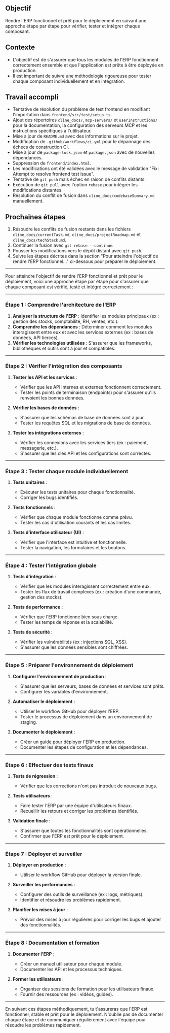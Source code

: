 ## Objectif

Rendre l'ERP fonctionnel et prêt pour le déploiement en suivant une approche étape par étape pour vérifier, tester et intégrer chaque composant.

## Contexte

- L'objectif est de s'assurer que tous les modules de l'ERP fonctionnent correctement ensemble et que l'application est prête à être déployée en production.
- Il est important de suivre une méthodologie rigoureuse pour tester chaque composant individuellement et en intégration.

## Travail accompli

- Tentative de résolution du problème de test frontend en modifiant l'importation dans `frontend/src/test/setup.ts`.
- Ajout des répertoires `cline_docs/`, `mcp-servers/` et `userInstructions/` pour la documentation, la configuration des serveurs MCP et les instructions spécifiques à l'utilisateur.
- Mise à jour de `README.md` avec des informations sur le projet.
- Modification de `.github/workflows/ci.yml` pour le dépannage des échecs de construction CI.
- Mise à jour de `package-lock.json` et `package.json` avec de nouvelles dépendances.
- Suppression de `frontend/index.html`.
- Les modifications ont été validées avec le message de validation "Fix: Attempt to resolve frontend test issue".
- Tentative de `git push` mais échec en raison de conflits distants.
- Exécution de `git pull` avec l'option `rebase` pour intégrer les modifications distantes.
- Résolution du conflit de fusion dans `cline_docs/codebaseSummary.md` manuellement.

## Prochaines étapes

1. Résoudre les conflits de fusion restants dans les fichiers `cline_docs/currentTask.md`, `cline_docs/projectRoadmap.md` et `cline_docs/techStack.md`.
2. Continuer la fusion avec `git rebase --continue`.
3. Pousser les modifications vers le dépôt distant avec `git push`.
4. Suivre les étapes décrites dans la section "Pour atteindre l'objectif de rendre l'ERP fonctionnel..." ci-dessous pour préparer le déploiement.

---

Pour atteindre l'objectif de rendre l'ERP fonctionnel et prêt pour le déploiement, voici une approche étape par étape pour s'assurer que chaque composant est vérifié, testé et intégré correctement :

---

### **Étape 1 : Comprendre l'architecture de l'ERP**

1. **Analyser la structure de l'ERP** : Identifier les modules principaux (ex : gestion des stocks, comptabilité, RH, ventes, etc.).
2. **Comprendre les dépendances** : Déterminer comment les modules interagissent entre eux et avec les services externes (ex : bases de données, API tierces).
3. **Vérifier les technologies utilisées** : S'assurer que les frameworks, bibliothèques et outils sont à jour et compatibles.

---

### **Étape 2 : Vérifier l'intégration des composants**

1. **Tester les API et les services** :

    -   Vérifier que les API internes et externes fonctionnent correctement.
    -   Tester les points de terminaison (endpoints) pour s'assurer qu'ils renvoient les bonnes données.
2. **Vérifier les bases de données** :

    -   S'assurer que les schémas de base de données sont à jour.
    -   Tester les requêtes SQL et les migrations de base de données.
3. **Tester les intégrations externes** :

    -   Vérifier les connexions avec les services tiers (ex : paiement, messagerie, etc.).
    -   S'assurer que les clés API et les configurations sont correctes.

---

### **Étape 3 : Tester chaque module individuellement**

1. **Tests unitaires** :

    -   Exécuter les tests unitaires pour chaque fonctionnalité.
    -   Corriger les bugs identifiés.
2. **Tests fonctionnels** :

    -   Vérifier que chaque module fonctionne comme prévu.
    -   Tester les cas d'utilisation courants et les cas limites.
3. **Tests d'interface utilisateur (UI)** :

    -   Vérifier que l'interface est intuitive et fonctionnelle.
    -   Tester la navigation, les formulaires et les boutons.

---

### **Étape 4 : Tester l'intégration globale**

1. **Tests d'intégration** :

    -   Vérifier que les modules interagissent correctement entre eux.
    -   Tester les flux de travail complexes (ex : création d'une commande, gestion des stocks).
2. **Tests de performance** :

    -   Vérifier que l'ERP fonctionne bien sous charge.
    -   Tester les temps de réponse et la scalabilité.
3. **Tests de sécurité** :

    -   Vérifier les vulnérabilités (ex : injections SQL, XSS).
    -   S'assurer que les données sensibles sont chiffrées.

---

### **Étape 5 : Préparer l'environnement de déploiement**

1. **Configurer l'environnement de production** :

    -   S'assurer que les serveurs, bases de données et services sont prêts.
    -   Configurer les variables d'environnement.
2. **Automatiser le déploiement** :

    -   Utiliser le workflow GitHub pour déployer l'ERP.
    -   Tester le processus de déploiement dans un environnement de staging.
3. **Documenter le déploiement** :

    -   Créer un guide pour déployer l'ERP en production.
    -   Documenter les étapes de configuration et les dépendances.

---

### **Étape 6 : Effectuer des tests finaux**

1. **Tests de régression** :

    -   Vérifier que les corrections n'ont pas introduit de nouveaux bugs.
2. **Tests utilisateurs** :

    -   Faire tester l'ERP par une équipe d'utilisateurs finaux.
    -   Recueillir les retours et corriger les problèmes identifiés.
3. **Validation finale** :

    -   S'assurer que toutes les fonctionnalités sont opérationnelles.
    -   Confirmer que l'ERP est prêt pour le déploiement.

---

### **Étape 7 : Déployer et surveiller**

1. **Déployer en production** :

    -   Utiliser le workflow GitHub pour déployer la version finale.
2. **Surveiller les performances** :

    -   Configurer des outils de surveillance (ex : logs, métriques).
    -   Identifier et résoudre les problèmes rapidement.
3. **Planifier les mises à jour** :

    -   Prévoir des mises à jour régulières pour corriger les bugs et ajouter des fonctionnalités.

---

### **Étape 8 : Documentation et formation**

1. **Documenter l'ERP** :

    -   Créer un manuel utilisateur pour chaque module.
    -   Documenter les API et les processus techniques.
2. **Former les utilisateurs** :

    -   Organiser des sessions de formation pour les utilisateurs finaux.
    -   Fournir des ressources (ex : vidéos, guides).

---

En suivant ces étapes méthodiquement, tu t'assureras que l'ERP est fonctionnel, stable et prêt pour le déploiement. N'oublie pas de documenter chaque étape et de communiquer régulièrement avec l'équipe pour résoudre les problèmes rapidement.